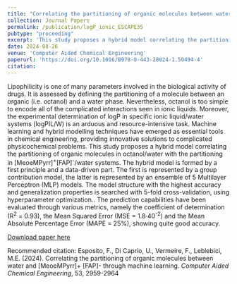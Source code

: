 ```yaml
---
title: "Correlating the partitioning of organic molecules between water and [MeoeMPyrr]+ [FAP]- through machine learning"
collection: Journal Papers
permalink: /publication/logP_ionic_ESCAPE35
pubtype: "proceeding"
excerpt: 'This study proposes a hybrid model correlating the partitioning of organic molecules in octanol/water with the partitioning in ionic-liquid/water systems.'
date: 2024-08-26
venue: 'Computer Aided Chemical Engineering'
paperurl: 'https://doi.org/10.1016/B978-0-443-28824-1.50494-4'
citation: 
---
```

Lipophilicity is one of many parameters involved in the biological activity of drugs. It is assessed by defining the partitioning of a molecule between an organic (i.e. octanol) and a water phase. Nevertheless, octanol is too simple to encode all of the complicated interactions seen in ionic liquids. Moreover, the experimental determination of logP in specific ionic liquid/water systems (logPIL/W) is an arduous and resource-intensive task. Machine learning and hybrid modelling techniques have emerged as essential tools in chemical engineering, providing innovative solutions to complicated physicochemical problems. This study proposes a hybrid model correlating the partitioning of organic molecules in octanol/water with the partitioning in [MeoeMPyrr]<sup>+</sup>[FAP]<sup>-</sup>/water systems. The hybrid model is formed by a first principle and a data-driven part. The first is represented by a group contribution model, the latter is represented by an ensemble of 5 Multilayer Perceptron (MLP) models. The model structure with the highest accuracy and generalization properties is searched with 5-fold cross-validation, using hyperparameter optimization.. The prediction capabilities have been evaluated through various metrics, namely the coefficient of determination (R<sup>2</sup> = 0.93), the Mean Squared Error (MSE = 1.8·40<sup>-2</sup>) and the Mean Absolute Percentage Error (MAPE = 25%), showing quite good accuracy.

[Download paper here](https://doi.org/10.1016/B978-0-443-28824-1.50494-4)

Recommended citation: Esposito, F., Di Caprio, U., Vermeire, F., Leblebici, M.E. (2024). Correlating the partitioning of organic molecules between water and [MeoeMPyrr]+ [FAP]- through machine learning. <i>Computer Aided Chemical Engineering</i>, 53, 2959-2964
